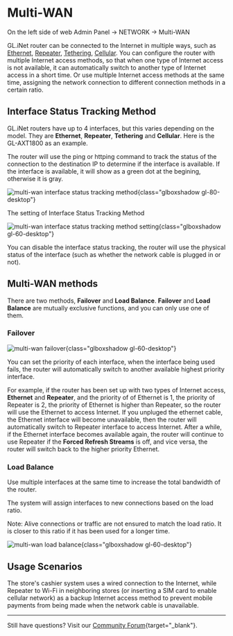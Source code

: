 # Multi-WAN

On the left side of web Admin Panel -> NETWORK -> Multi-WAN

GL.iNet router can be connected to the Internet in multiple ways, such as [Ethernet](../internet_ethernet), [Repeater](../internet_repeater), [Tethering](../internet_tethering), [Cellular](../internet_cellular). You can configure the router with multiple Internet access methods, so that when one type of Internet access is not available, it can automatically switch to another type of Internet access in a short time. Or use multiple Internet access methods at the same time, assigning the network connection to different connection methods in a certain ratio.

## Interface Status Tracking Method

GL.iNet routers have up to 4 interfaces, but this varies depending on the model. They are **Ethernet**, **Repeater**, **Tethering** and **Cellular**. Here is the GL-AXT1800 as an example.

The router will use the ping or httping command to track the status of the connection to the destination IP to determine if the interface is available. If the interface is available, it will show as a green dot at the begining, otherwise it is gray.

![multi-wan interface status tracking method](https://static.gl-inet.com/docs/en/4/tutorials/multi-wan/interface_status_tracking_method.png){class="glboxshadow gl-80-desktop"}

The setting of Interface Status Tracking Method

![multi-wan interface status tracking method setting](https://static.gl-inet.com/docs/en/4/tutorials/multi-wan/interface_status_tracking_method_setting.png){class="glboxshadow gl-60-desktop"}

You can disable the interface status tracking, the router will use the physical status of the interface (such as whether the network cable is plugged in or not).

## Multi-WAN methods

There are two methods, **Failover** and **Load Balance**. **Failover** and **Load Balance** are mutually exclusive functions, and you can only use one of them.

### Failover

![multi-wan failover](https://static.gl-inet.com/docs/en/4/tutorials/multi-wan/multi-wan_mode_failover.png){class="glboxshadow gl-60-desktop"}

You can set the priority of each interface, when the interface being used fails, the router will automatically switch to another available highest priority interface.

For example, if the router has been set up with two types of Internet access, **Ethernet** and **Repeater**, and the priority of of Ethernet is 1, the priority of Repeater is 2, the priority of Ethernet is higher than Repeater, so the router will use the Ethernet to access Internet. If you unpluged the ethernet cable, the Ethernet interface will become unavailable, then the router will automatically switch to Repeater interface to access Internet. After a while, if the Ethernet interface becomes available again, the router will continue to use Repeater if the **Forced Refresh Streams** is off, and vice versa, the router will switch back to the higher priority Ethernet.

### Load Balance

Use multiple interfaces at the same time to increase the total bandwidth of the router.

The system will assign interfaces to new connections based on the load ratio.

Note: Alive connections or traffic are not ensured to match the load ratio. It is closer to this ratio if it has been used for a longer time.

![multi-wan load balance](https://static.gl-inet.com/docs/en/4/tutorials/multi-wan/multi-wan_mode_load_balance.png){class="glboxshadow gl-60-desktop"}

## Usage Scenarios

The store's cashier system uses a wired connection to the Internet, while Repeater to Wi-Fi in neighboring stores (or inserting a SIM card to enable cellular network) as a backup Internet access method to prevent mobile payments from being made when the network cable is unavailable.

---

Still have questions? Visit our [Community Forum](https://forum.gl-inet.com){target="_blank"}.

